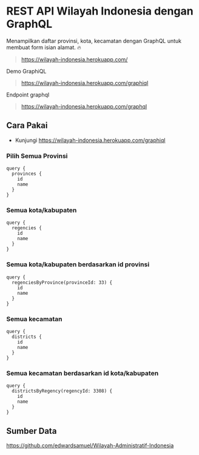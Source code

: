 # REST API Wilayah Indonesia dengan GraphQL

Menampilkan daftar provinsi, kota, kecamatan dengan GraphQL untuk membuat form isian alamat. 🔥

> https://wilayah-indonesia.herokuapp.com/

Demo GraphiQL
> https://wilayah-indonesia.herokuapp.com/graphiql

Endpoint graphql
> https://wilayah-indonesia.herokuapp.com/graphql

## Cara Pakai

* Kunjungi https://wilayah-indonesia.herokuapp.com/graphiql

### Pilih Semua Provinsi

```gql
query {
  provinces {
    id
    name
  }
}
```

### Semua kota/kabupaten

```gql
query {
  regencies {
    id
    name
  }
}
```

### Semua kota/kabupaten berdasarkan id provinsi

```gql
query {
  regenciesByProvince(provinceId: 33) {
    id
    name
  }
}
```


### Semua kecamatan

```gql
query {
  districts {
    id
    name
  }
}
```

### Semua kecamatan berdasarkan id kota/kabupaten

```gql
query {
  districtsByRegency(regencyId: 3308) {
    id
    name
  }
}
```

## Sumber Data

https://github.com/edwardsamuel/Wilayah-Administratif-Indonesia

